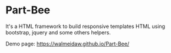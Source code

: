 # Part-Bee
It's a HTML framework to build responsive templates HTML using bootstrap, jquery and some others helpers.

Demo page: https://walmeidaw.github.io/Part-Bee/
